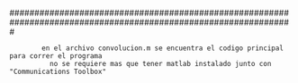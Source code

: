 #################################################################################################################


            en el archivo convolucion.m se encuentra el codigo principal para correr el programa
              no se requiere mas que tener matlab instalado junto con "Communications Toolbox"
